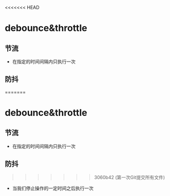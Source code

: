 <<<<<<< HEAD
# debounce&throttle

## 节流

- 在指定的时间间隔内只执行一次

## 防抖

=======
# debounce&throttle

## 节流

- 在指定的时间间隔内只执行一次

## 防抖

>>>>>>> 3060b42 (第一次Git提交所有文件)
- 当我们停止操作的一定时间之后执行一次